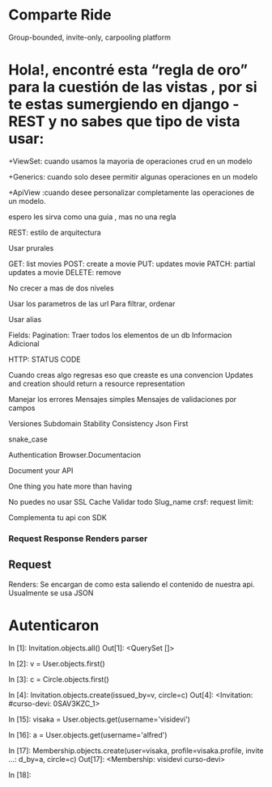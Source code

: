 Comparte Ride
=============

Group-bounded, invite-only, carpooling platform
# Hola!, encontré esta “regla de oro” para la cuestión de las vistas , por si te estas sumergiendo en django -REST y no sabes que tipo de vista usar:
+ViewSet: cuando usamos la mayoria de operaciones crud en un modelo

+Generics: cuando solo desee permitir algunas operaciones en un modelo

+ApiView :cuando desee personalizar completamente las operaciones de un modelo.

espero les sirva como una guia , mas no una regla

REST: estilo de arquitectura

Usar prurales

GET: list movies
POST: create a movie
PUT: updates movie
PATCH: partial updates a movie
DELETE: remove

No crecer a mas de dos niveles

Usar los parametros de las url
Para filtrar, ordenar

Usar alias

Fields:
Pagination:
Traer todos los elementos de un db
Informacion Adicional


HTTP: STATUS CODE

Cuando creas algo regresas eso que creaste es una convencion
Updates and creation should return a resource representation

Manejar los errores
Mensajes simples
Mensajes de validaciones por campos

Versiones
Subdomain
Stability
Consistency
Json First

snake_case

Authentication
Browser.Documentacion

Document your API

One thing you hate more than having

No puedes no usar SSL
Cache
Validar todo
Slug_name
crsf:
request limit:


Complementa tu api con SDK


### Request Response Renders parser
## Request
Renders: Se encargan de como esta saliendo el contenido
de nuestra api.
Usualmente se usa JSON

# Autenticaron

In [1]: Invitation.objects.all()
Out[1]: <QuerySet []>

In [2]: v = User.objects.first()

In [3]: c = Circle.objects.first()

In [4]: Invitation.objects.create(issued_by=v, circle=c)
Out[4]: <Invitation: #curso-devi: 0SAV3KZC_1>



In [15]: visaka = User.objects.get(username='visidevi')

In [16]: a = User.objects.get(username='alfred')

In [17]: Membership.objects.create(user=visaka, profile=visaka.profile, invite
    ...: d_by=a, circle=c)
Out[17]: <Membership: visidevi curso-devi>

In [18]:
